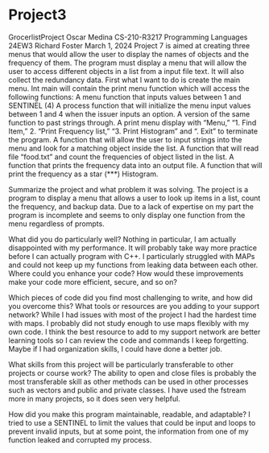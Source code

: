 # Project3
GrocerlistProject
Oscar Medina
CS-210-R3217 Programming Languages 24EW3
Richard Foster
March 1, 2024
	Project 7 is aimed at creating three menus that would allow the user to display the names of objects and the frequency of them.  The program must display a menu that will allow the user to access different objects in a list from a input file text. It will also collect the redundancy data. 
First what I want to do is create the main menu.
Int main will contain the print menu function which will access the following functions:
A menu function that inputs values between 1 and SENTINEL (4)
A process function that will initialize the menu input values between 1 and 4 when the issuer inputs an option. A version of the same function to past strings through.
A print menu display with “Menu,” “1. Find Item,” 2. “Print Frequency list,” “3. Print Histogram” and “. Exit” to terminate the program.
A function that will allow the user to input strings into the menu and look for a matching object inside the list.
A function that will read file “food.txt” and count the frequencies of object listed in the list.
A function that prints the frequency data into an output file.
A function that will print the frequency as a star (***) Histogram.


Summarize the project and what problem it was solving.
The project is a program to display a menu that allows a user to look up items in a list, count the frequency, and backup data. Due to a lack of expertise on my part the program is incomplete and seems to only display one function from the menu regardless of prompts.

What did you do particularly well?
Nothing in particular, I am actually disappointed with my performance. It will probably take way more practice before I can actually program with C++. I particularly struggled with MAPs and could not keep up my functions from leaking data between each other.
Where could you enhance your code? How would these improvements make your code more efficient, secure, and so on?

Which pieces of code did you find most challenging to write, and how did you overcome this? What tools or resources are you adding to your support network?
While I had issues with most of the project I had the hardest time with maps. I probably did not study enough to use maps flexibly with my own code. I think the best resource to add to my support network are better learning tools so I can review the code and commands I keep forgetting. Maybe if I had organization skills, I could have done a better job.

What skills from this project will be particularly transferable to other projects or course work?
The ability to open and close files is probably the most transferable skill as other methods can be used in other processes such as vectors and public and private classes. I have used the fstream more in many projects, so it does seen very helpful.

How did you make this program maintainable, readable, and adaptable?
I tried to use a SENTINEL to limit the values that could be input and loops to prevent invalid inputs, but at some point, the information from one of my function leaked and corrupted my process.
